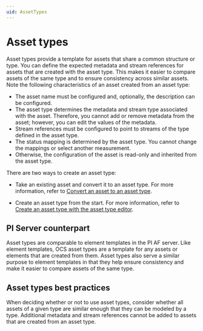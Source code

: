 ```yaml
---
uid: AssetTypes
---
```


# Asset types

Asset types provide a template for assets that share a common structure or type. You can define the expected metadata and stream references for assets that are created with the asset type. This makes it  easier to compare assets of the same type and to ensure consistency across similar assets. Note the following characteristics of an asset created from an asset type:  

- The asset name must be configured and, optionally, the description can be configured.
- The asset type determines the metadata and stream type associated with the asset. Therefore, you cannot add or remove metadata from the asset; however, you can edit the values of the metadata. 
- Stream references must be configured to point to streams of the type defined in the asset type. 
- The status mapping is determined by the asset type. You cannot change the mappings or select another measurement.
- Otherwise, the configuration of the asset is read-only and inherited from the asset type.

There are two ways to create an asset type:

- Take an existing asset and convert it to an asset type. For more information, refer to [Convert an asset to an asset type](xref:ConvertAssetToAssetType).

- Create an asset type from the start. For more information, refer to [Create an asset type with the asset type editor](xref:CreateAssetType).

## PI Server counterpart

Asset types are comparable to element templates in the PI AF server. Like element templates, OCS asset types are a template for any assets or elements that are created from them. Asset types also serve a similar purpose to element templates in that they help ensure consistency and make it easier to compare assets of the same type.

## Asset types best practices 

When deciding whether or not to use asset types, consider whether all assets of a given type are similar enough that they can be modeled by a type. Additional metadata and stream references cannot be added to assets that are created from an asset type.
